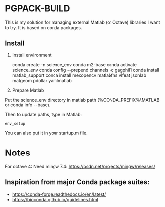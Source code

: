 PGPACK-BUILD
============

This is my solution for managing external Matlab (or Octave) libraries I want to try. It is based on conda packages.

Install
-------

1) Install environment

    conda create -n science_env conda m2-base
    conda activate science_env
    conda config --prepend channels -c gagphil1
    conda install matlab_support
    conda install mexopencv matlabfns vlfeat jsonlab matgeom pdollar yamlmatlab

2) Prepare Matlab
    
Put the science_env directory in matlab path (%CONDA_PREFIX%\MATLAB or conda info --base). 

Then to update paths, type in Matlab: 
    
    env_setup

You can also put it in your startup.m file.

Notes
=====

For octave 4: Need mingw 7.4: https://osdn.net/projects/mingw/releases/

Inspiration from major Conda package suites:
--------------------------------------------

* https://conda-forge.readthedocs.io/en/latest/
* https://bioconda.github.io/guidelines.html
